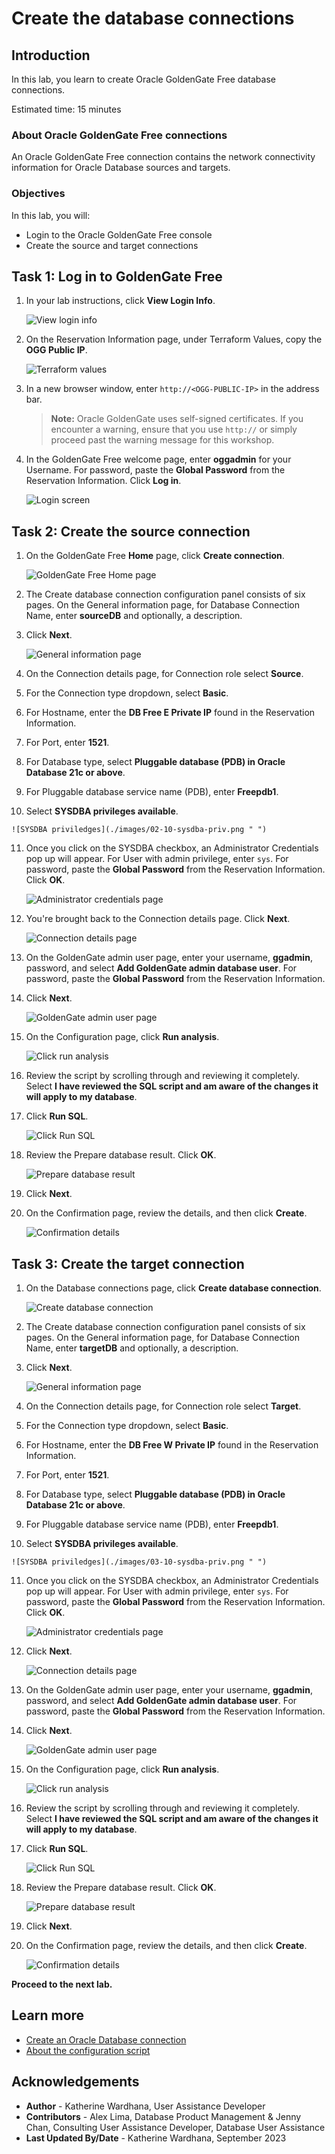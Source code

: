# Create the database connections

## Introduction

In this lab, you learn to create Oracle GoldenGate Free database connections.

Estimated time: 15 minutes

### About Oracle GoldenGate Free connections

An Oracle GoldenGate Free connection contains the network connectivity information for Oracle Database sources and targets.

### Objectives

In this lab, you will:
* Login to the Oracle GoldenGate Free console 
* Create the source and target connections


## Task 1: Log in to GoldenGate Free

1. In your lab instructions, click **View Login Info**.

    ![View login info ](./images/01-01-login-info.png " ")

2. On the Reservation Information page, under Terraform Values, copy the **OGG Public IP**.

    ![Terraform values](./images/01-02-terraform.png " ")

3. In a new browser window, enter `http://<OGG-PUBLIC-IP>` in the address bar. 

    > **Note:** Oracle GoldenGate uses self-signed certificates. If you encounter a warning, ensure that you use `http://` or simply proceed past the warning message for this workshop.

4. In the GoldenGate Free welcome page, enter **oggadmin** for your Username. For password, paste the **Global Password** from the Reservation Information. Click **Log in**. 

    ![Login screen](./images/01-04-login.png " ")

## Task 2: Create the source connection

1.  On the GoldenGate Free **Home** page, click **Create connection**.

    ![GoldenGate Free Home page](./images/02-01-create-connection.png " ")

2.  The Create database connection configuration panel consists of six pages. On the General information page, for Database Connection Name, enter **sourceDB** and optionally, a description.

3.  Click **Next**.

    ![General information page](./images/02-03-general-info.png " ")

4.  On the Connection details page, for Connection role select **Source**.

5.  For the Connection type dropdown, select **Basic**.

6.  For Hostname, enter the **DB Free E Private IP** found in the Reservation Information.

7.  For Port, enter **1521**.

8. For Database type, select **Pluggable database (PDB) in Oracle Database 21c or above**.

9.  For Pluggable database service name (PDB), enter **Freepdb1**. 

10.  Select **SYSDBA privileges available**.

    ![SYSDBA priviledges](./images/02-10-sysdba-priv.png " ")

11. Once you click on the SYSDBA checkbox, an Administrator Credentials pop up will appear. For User with admin privilege, enter `sys`. For password, paste the **Global Password** from the Reservation Information. Click **OK**.

    ![Administrator credentials page](./images/02-11-admin-credentials.png " ")

12. You're brought back to the Connection details page. Click **Next**.

    ![Connection details page](./images/02-12-connection-details.png " ")

13. On the GoldenGate admin user page, enter your username, **ggadmin**, password, and select **Add GoldenGate admin database user**. For password, paste the **Global Password** from the Reservation Information.

14. Click **Next**.

    ![GoldenGate admin user page](./images/02-14-gg-admin-user.png " ")

15. On the Configuration page, click **Run analysis**.

    ![Click run analysis](./images/02-15-run-analysis.png " ")

16. Review the script by scrolling through and reviewing it completely. Select **I have reviewed the SQL script and am aware of the changes it will apply to my database**.

17. Click **Run SQL**.

    ![Click Run SQL](./images/02-17-run-sql.png " ")

18. Review the Prepare database result. Click **OK**.

    ![Prepare database result](./images/02-18-preapre-db-result.png " ")

19. Click **Next**.

20. On the Confirmation page, review the details, and then click **Create**.

    ![Confirmation details](./images/02-20-confirmation-details.png " ")

## Task 3: Create the target connection

1.  On the Database connections page, click **Create database connection**.

	![Create database connection](./images/03-01-create-connection.png " ")

2.  The Create database connection configuration panel consists of six pages. On the General information page, for Database Connection Name, enter **targetDB** and optionally, a description.

3.  Click **Next**.

    ![General information page](./images/03-03-general-info.png " ")

4.  On the Connection details page, for Connection role select **Target**.

5.  For the Connection type dropdown, select **Basic**.

6.  For Hostname, enter the **DB Free W Private IP** found in the Reservation Information.

7.  For Port, enter **1521**.

8. For Database type, select **Pluggable database (PDB) in Oracle Database 21c or above**.

9.  For Pluggable database service name (PDB), enter **Freepdb1**.

10.  Select **SYSDBA privileges available**.

    ![SYSDBA priviledges](./images/03-10-sysdba-priv.png " ")

11. Once you click on the SYSDBA checkbox, an Administrator Credentials pop up will appear. For User with admin privilege, enter `sys`. For password, paste the **Global Password** from the Reservation Information. Click **OK**.

    ![Administrator credentials page](./images/02-11-admin-credentials.png " ")

12. Click **Next**.

    ![Connection details page](./images/03-12-connection-details.png " ")

13. On the GoldenGate admin user page, enter your username, **ggadmin**, password, and select **Add GoldenGate admin database user**. For password, paste the **Global Password** from the Reservation Information.

14. Click **Next**.

    ![GoldenGate admin user page](./images/02-14-gg-admin-user.png " ")

15. On the Configuration page, click **Run analysis**.

    ![Click run analysis](./images/02-15-run-analysis.png " ")

16. Review the script by scrolling through and reviewing it completely. Select **I have reviewed the SQL script and am aware of the changes it will apply to my database**.

17. Click **Run SQL**.

    ![Click Run SQL](./images/02-17-run-sql.png " ")

18. Review the Prepare database result. Click **OK**.

    ![Prepare database result](./images/02-18-preapre-db-result.png " ")

19. Click **Next**.

20. On the Confirmation page, review the details, and then click **Create**.

    ![Confirmation details](./images/03-20-confirmation-details.png " ")

**Proceed to the next lab.**

## Learn more

* [Create an Oracle Database connection](https://docs-uat.us.oracle.com/en/middleware/goldengate/free/21/uggfe/create-database-connections.html#GUID-F752AD5C-20E4-4397-A5C2-8066CB80A2E6)
* [About the configuration script](https://docs-uat.us.oracle.com/en/middleware/goldengate/free/21/uggfe/create-database-connections.html#GUID-3C6691FA-2C40-445D-8A1A-A7B708085DD9)

## Acknowledgements
* **Author** - Katherine Wardhana, User Assistance Developer
* **Contributors** -  Alex Lima, Database Product Management & Jenny Chan, Consulting User Assistance Developer, Database User Assistance 
* **Last Updated By/Date** - Katherine Wardhana, September 2023

